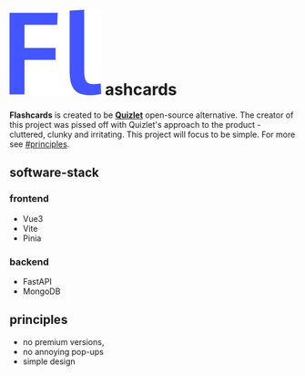 # ![Flashcards logo](https://raw.githubusercontent.com/zeraye/flashcards/master/frontend/public/favicon.svg) ashcards

**Flashcards** is created to be [**Quizlet**](https://quizlet.com/) open-source alternative. The creator of this project was pissed off with Quizlet's approach to the product - cluttered, clunky and irritating. This project will focus to be simple. For more see [#principles](#principles).

## software-stack

### frontend

- Vue3
- Vite
- Pinia

### backend

- FastAPI
- MongoDB

## principles

- no premium versions,
- no annoying pop-ups
- simple design
